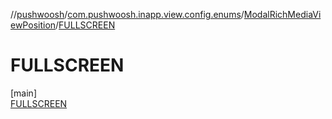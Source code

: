 //[pushwoosh](../../../../index.md)/[com.pushwoosh.inapp.view.config.enums](../../index.md)/[ModalRichMediaViewPosition](../index.md)/[FULLSCREEN](index.md)

# FULLSCREEN

[main]\
[FULLSCREEN](index.md)
